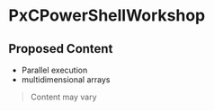 # PxCPowerShellWorkshop

## Proposed Content

- Parallel execution
- multidimensional arrays

> Content may vary
